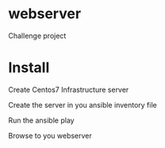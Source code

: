# webserver
Challenge project

# Install
Create Centos7 Infrastructure server

Create the server in you ansible inventory file

Run the ansible play 

Browse to you webserver

